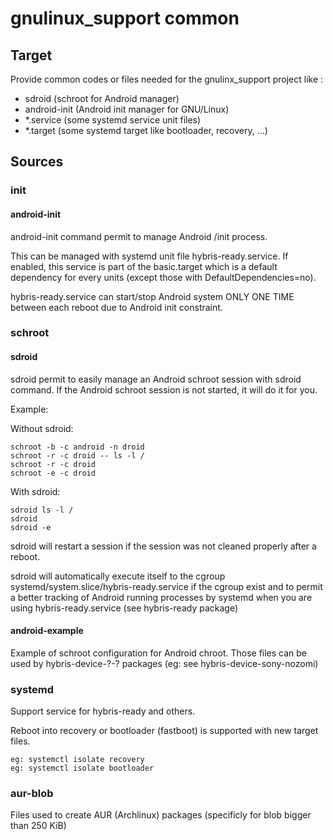 # gnulinux_support common

## Target
Provide common codes or files needed for the gnulinx_support project like :
- sdroid (schroot for Android manager)
- android-init (Android init manager for GNU/Linux)
- *.service (some systemd service unit files)
- *.target (some systemd target like bootloader, recovery, ...)

## Sources
### init
#### android-init

android-init command permit to manage Android /init process.

This can be managed with systemd unit file hybris-ready.service.
If enabled, this service is part of the basic.target which is a default dependency for every units (except those with DefaultDependencies=no).

hybris-ready.service can start/stop Android system ONLY ONE TIME between each reboot due to Android init constraint.

### schroot
#### sdroid

sdroid permit to easily manage an Android schroot session with sdroid command.
If the Android schroot session is not started, it will do it for you.

Example:

Without sdroid:
```
schroot -b -c android -n droid
schroot -r -c droid -- ls -l /
schroot -r -c droid
schroot -e -c droid

```
With sdroid:
```
sdroid ls -l /
sdroid
sdroid -e
```

sdroid will restart a session if the session was not cleaned properly after a reboot.

sdroid will automatically execute itself to the cgroup systemd/system.slice/hybris-ready.service if the cgroup exist and to permit a better tracking of Android running processes by systemd when you are using hybris-ready.service (see hybris-ready package)

#### android-example

Example of schroot configuration for Android chroot.
Those files can be used by hybris-device-?-? packages (eg: see hybris-device-sony-nozomi)

### systemd

Support service for hybris-ready and others.

Reboot into recovery or bootloader (fastboot) is supported with new target files.
```
eg: systemctl isolate recovery
eg: systemctl isolate bootloader
```

### aur-blob

Files used to create AUR (Archlinux) packages (specificly for blob bigger than 250 KiB)

